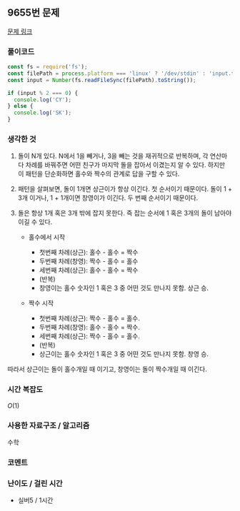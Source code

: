 ## 9655번 문제

[문제 링크](https://www.acmicpc.net/problem/9655)

### 풀이코드

```js
const fs = require('fs');
const filePath = process.platform === 'linux' ? '/dev/stdin' : 'input.txt';
const input = Number(fs.readFileSync(filePath).toString());

if (input % 2 === 0) {
  console.log('CY');
} else {
  console.log('SK');
}
```

### 생각한 것

1.  돌이 N개 있다. N에서 1을 빼거나, 3을 빼는 것을 재귀적으로 반복하며, 각 연산마다 차례를 바꿔주면 어떤 친구가 마지막 돌을 잡아서 이겼는지 알 수 있다. 하지만 이 패턴을 단순화하면 홀수와 짝수의 관계로 답을 구할 수 있다.
2.  패턴을 살펴보면, 돌이 1개면 상근이가 항상 이긴다. 첫 순서이기 때문이다. 돌이 1 + 3개 이거나, 1 + 1개이면 창영이가 이긴다. 두 번째 순서이기 때문이다.
3.  돌은 항상 1개 혹은 3개 밖에 잡지 못한다. 즉 잡는 순서에 1 혹은 3개의 돌이 남아야 이길 수 있다.

    - 홀수에서 시작

      - 첫번째 차례(상근): 홀수 - 홀수 = 짝수
      - 두번째 차례(창영): 짝수 - 홀수 = 홀수
      - 세번째 차례(상근): 홀수 - 홀수 = 짝수
      - (반복)
      - 창영이는 홀수 숫자인 1 혹은 3 중 어떤 것도 만나지 못함. 상근 승.

    - 짝수 시작

      - 첫번째 차례(상근): 짝수 - 홀수 = 홀수.
      - 두번째 차례(창영): 홀수 - 홀수 = 짝수.
      - 세번째 차례(상근): 짝수 - 홀수 = 홀수.
      - (반복)
      - 상근이는 홀수 숫자인 1 혹은 3 중 어떤 것도 만나지 못함. 창영 승.

따라서 상근이는 돌이 홀수개일 때 이기고, 창영이는 돌이 짝수개일 때 이긴다.

### 시간 복잡도

$O(1)$

### 사용한 자료구조 / 알고리즘

수학

### 코멘트

### 난이도 / 걸린 시간

- 실버5 / 1시간
